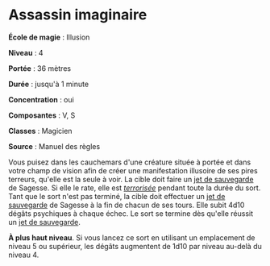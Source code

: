 # Assassin imaginaire

**École de magie** : Illusion

**Niveau** : 4

**Portée** : 36 mètres

**Durée** : jusqu'à 1 minute

**Concentration** : oui

**Composantes** : V, S

**Classes** : Magicien

**Source** : Manuel des règles

Vous puisez dans les cauchemars d'une créature située à portée et dans votre champ de vision afin de créer une manifestation illusoire de ses pires terreurs, qu'elle est la seule à voir. La cible doit faire un [jet de sauvegarde](/utiliser-les-caracteristiques/#jets-de-sauvegarde) de Sagesse. Si elle le rate, elle est [_terrorisée_](/gerer-la-sante-du-personnage/#terrorise) pendant toute la durée du sort. Tant que le sort n'est pas terminé, la cible doit effectuer un [jet de sauvegarde](/utiliser-les-caracteristiques/#jets-de-sauvegarde) de Sagesse à la fin de chacun de ses tours. Elle subit 4d10 dégâts psychiques à chaque échec. Le sort se termine dès qu'elle réussit un [jet de sauvegarde](/utiliser-les-caracteristiques/#jets-de-sauvegarde).

**À plus haut niveau**. Si vous lancez ce sort en utilisant un emplacement de niveau 5 ou supérieur, les dégâts augmentent de 1d10 par niveau au-delà du niveau 4.

